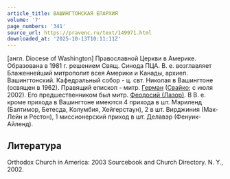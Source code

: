 ```yaml
---
article_title: ВАШИНГТОНСКАЯ ЕПАРХИЯ
volume: '7'
page_numbers: '341'
source_url: https://pravenc.ru/text/149971.html
downloaded_at: '2025-10-13T10:11:11Z'
---
```


[англ. Diocese of Washington] Православной Церкви в Америке. Образована в 1981 г. решением Свящ. Синода ПЦА. В. е. возглавляет Блаженнейший митрополит всея Америки и Канады, архиеп. Вашингтонский. Кафедральный собор - ц. свт. Николая в Вашингтоне (освящен в 1962). Правящий епископ - митр. [Герман](https://pravenc.ru/text/Герман.html) ([Свайко](https://pravenc.ru/text/Свайко.html); с июля 2002). Его предшественником был митр. [Феодосий (Лазор)](<https://pravenc.ru/text/Феодосий (Лазор).html>). В В. е. кроме прихода в Вашингтоне имеются 4 прихода в шт. Мэриленд (Балтимор, Бетесда, Колумбия, Хейгерстаун), 2 в шт. Вирджиния (Мак-Лейн и Рестон), 1 миссионерский приход в шт. Делавэр (Фенуик-Айленд).

## Литература

Orthodox Church in America: 2003 Sourcebook and Church Directory. N. Y., 2002.
